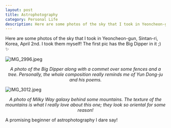 ```yaml
---
layout: post
title: Astrophotography
category: Personal Life
description: Here are some photos of the sky that I took in Yeoncheon-gun, Sintan-ri, Korea, April 2nd. I took them myself! The first pic has the Big Dipper in it ;) ✨
---
```


Here are some photos of the sky that I took in Yeoncheon-gun, Sintan-ri, Korea, April 2nd. I took them myself! The first pic has the Big Dipper in it ;) ✨

![IMG_2996.jpeg](/assets/img/IMG_2996.jpeg)
<p style="text-align:center">
<i>A photo of the Big Dipper along with a commet over some fences and a tree. Personally, the whole composition really reminds me of Yun Dong-ju and his poems.  </i>
</p>

![IMG_3012.jpeg](/assets/img/IMG_3012.jpeg)
<p style="text-align:center">
<i>A photo of Milky Way galaxy behind some mountains. The texture of the mountains is what I really love about this one; they look so oriental for some reason!</i>
</p>

A promising beginner of astrophotography I dare say!
